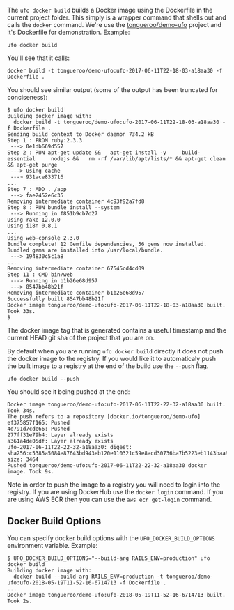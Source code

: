 The `ufo docker build` builds a Docker image using the Dockerfile in the current project folder.  This simply is a wrapper command that shells out and calls the `docker` command.  We're use the [tongueroo/demo-ufo](https://github.com/tongueroo/demo-ufo) project and it's Dockerfile for demonstration.  Example:

    ufo docker build

You'll see that it calls:

    docker build -t tongueroo/demo-ufo:ufo-2017-06-11T22-18-03-a18aa30 -f Dockerfile .

You should see similar output (some of the output has been truncated for conciseness):

    $ ufo docker build
    Building docker image with:
      docker build -t tongueroo/demo-ufo:ufo-2017-06-11T22-18-03-a18aa30 -f Dockerfile .
    Sending build context to Docker daemon 734.2 kB
    Step 1 : FROM ruby:2.3.3
     ---> 0e1db669d557
    Step 2 : RUN apt-get update &&   apt-get install -y     build-essential     nodejs &&   rm -rf /var/lib/apt/lists/* && apt-get clean && apt-get purge
     ---> Using cache
     ---> 931ace833716
    ...
    Step 7 : ADD . /app
     ---> fae2452e6c35
    Removing intermediate container 4c93f92a7fd8
    Step 8 : RUN bundle install --system
     ---> Running in f851b9cb7d27
    Using rake 12.0.0
    Using i18n 0.8.1
    ...
    Using web-console 2.3.0
    Bundle complete! 12 Gemfile dependencies, 56 gems now installed.
    Bundled gems are installed into /usr/local/bundle.
     ---> 194830c5c1a8
    ...
    Removing intermediate container 67545cd4cd09
    Step 11 : CMD bin/web
     ---> Running in b1b26e68d957
     ---> 8547bb48b21f
    Removing intermediate container b1b26e68d957
    Successfully built 8547bb48b21f
    Docker image tongueroo/demo-ufo:ufo-2017-06-11T22-18-03-a18aa30 built.  Took 33s.
    $

The docker image tag that is generated contains a useful timestamp and the current HEAD git sha of the project that you are on.

By default when you are running `ufo docker build` directly it does not push the docker image to the registry.  If you would like it to automaticaly push the built image to a registry at the end of the build use the `--push` flag.

    ufo docker build --push

You should see it being pushed at the end:

    Docker image tongueroo/demo-ufo:ufo-2017-06-11T22-22-32-a18aa30 built.  Took 34s.
    The push refers to a repository [docker.io/tongueroo/demo-ufo]
    ef375857f165: Pushed
    4d791d7cde66: Pushed
    277ff31e79b4: Layer already exists
    a361a4de05df: Layer already exists
    ufo-2017-06-11T22-22-32-a18aa30: digest: sha256:c5385a5084e87643bd943eb120e110321c59e8acd30736ba7b5223eb1143baa8 size: 3464
    Pushed tongueroo/demo-ufo:ufo-2017-06-11T22-22-32-a18aa30 docker image. Took 9s.

Note in order to push the image to a registry you will need to login into the registry.  If you are using DockerHub use the `docker login` command.  If you are using AWS ECR then you can use the `aws ecr get-login` command.

## Docker Build Options

You can specify docker build options with the `UFO_DOCKER_BUILD_OPTIONS` environment variable.  Example:

    $ UFO_DOCKER_BUILD_OPTIONS="--build-arg RAILS_ENV=production" ufo docker build
    Building docker image with:
      docker build --build-arg RAILS_ENV=production -t tongueroo/demo-ufo:ufo-2018-05-19T11-52-16-6714713 -f Dockerfile .
    ...
    Docker image tongueroo/demo-ufo:ufo-2018-05-19T11-52-16-6714713 built.  Took 2s.
